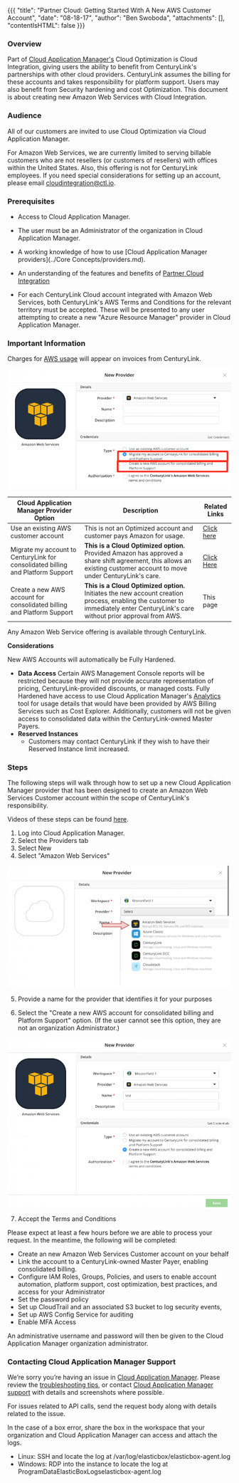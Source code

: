 {{{
  "title": "Partner Cloud: Getting Started With A New AWS Customer Account",
  "date": "08-18-17",
  "author": "Ben Swoboda",
  "attachments": [],
  "contentIsHTML": false
}}}


### Overview

Part of [Cloud Application Manager's](https://www.ctl.io/cloud-application-manager/) Cloud Optimization is Cloud Integration, giving users the ability to benefit from CenturyLink's partnerships with other cloud providers. CenturyLink assumes the billing for these accounts and takes responsibility for platform support. Users may also benefit from Security hardening and cost Optimization. This document is about creating new Amazon Web Services with Cloud Integration.

### Audience

All of our customers are invited to use Cloud Optimization via Cloud Application Manager.

For Amazon Web Services, we are currently limited to serving billable customers who are not resellers (or customers of resellers) with offices within the United States. Also, this offering is not for CenturyLink employees. If you need special considerations for setting up an account, please email [cloudintegration@ctl.io](mailto:cloudintegration@ctl.io).

### Prerequisites

* Access to Cloud Application Manager.

* The user must be an Administrator of the organization in Cloud Application Manager.

* A working knowledge of how to use [Cloud Application Manager providers](../Core Concepts/providers.md).

* An understanding of the features and benefits of [Partner Cloud Integration](./partner-cloud-integration.md)

* For each CenturyLink Cloud account integrated with Amazon Web Services, both CenturyLink's AWS Terms and Conditions for the relevant territory must be accepted. These will be presented to any user attempting to create a new "Azure Resource Manager" provider in Cloud Application Manager.

### Important Information

Charges for [AWS usage](./partner-cloud-integration-consolidated-billing.md) will appear on invoices from CenturyLink.

![Amazon Web Services Provider](../../images/cloud-application-manager/CINT_AWS_Provider_Options.png)

Cloud Application Manager Provider Option | Description | Related Links
--- | --- | ---
 Use an existing AWS customer account | This is not an Optimized account and customer pays Amazon for usage. | [Click here](https://www.ctl.io/knowledge-base/cloud-application-manager/deploying-anywhere/using-your-aws-account/)
   Migrate my account to CenturyLink for consolidated billing and Platform Support | **This is a Cloud Optimized option.** Provided Amazon has approved a share shift agreement, this allows an existing customer account to move under CenturyLink's care. | [Click Here](./partner-cloud-integration-aws-existing.md)
  Create a new AWS account for consolidated billing and Platform Support | **This is a Cloud Optimized option.** Initiates the new account creation process, enabling the customer to immediately enter CenturyLink's care without prior approval from AWS. | This page

Any Amazon Web Service offering is available through CenturyLink.

**Considerations**

New AWS Accounts will automatically be Fully Hardened.

* **Data Access** Certain AWS Management Console reports will be restricted because they will not provide accurate representation of pricing, CenturyLink-provided discounts, or managed costs. Fully Hardened have access to use Cloud Application Manager's [Analytics](./CloudApplicationManagerAnalyticsUI.md) tool for usage details that would have been provided by AWS Billing Services such as Cost Explorer. Additionally, customers will not be given access to consolidated data within the CenturyLink-owned Master Payers.
* **Reserved Instances**
  * Customers may contact CenturyLink if they wish to have their Reserved Instance limit increased.

### Steps

The following steps will walk through how to set up a new Cloud Application Manager provider that has been designed to create an Amazon Web Services Customer account within the scope of CenturyLink's responsibility.

Videos of these steps can be found [here](https://www.ctl.io/guides/).

1. Log into Cloud Application Manager.
2. Select the Providers tab
3. Select New
4. Select "Amazon Web Services"

![Amazon Web Servies Provider](../../images/cloud-application-manager/CINT_New_AWS_Provider.1.png)


5. Provide a name for the provider that identifies it for your purposes

6. Select the "Create a new AWS account for consolidated billing and Platform Support" option. (If the user cannot see this option, they are not an organization Administrator.)

  ![Create New AWS Account](../../images/cloud-application-manager/CINT_New_AWS1.1.png)

7. Accept the Terms and Conditions

Please expect at least a few hours before we are able to process your request. In the meantime, the following will be completed:

* Create an new Amazon Web Services Customer account on your behalf
* Link the account to a CenturyLink-owned Master Payer, enabling consolidated billing.
* Configure IAM Roles, Groups, Policies, and users to enable account automation, platform support, cost optimization, best practices, and access for your Administrator
* Set the password policy
* Set up CloudTrail and an associated S3 bucket to log security events,
* Set up AWS Config Service for auditing
* Enable MFA Access

An administrative username and password will then be given to the Cloud Application Manager organization administrator.


### Contacting Cloud Application Manager Support

We’re sorry you’re having an issue in [Cloud Application Manager](https://www.ctl.io/cloud-application-manager/). Please review the [troubleshooting tips](../Troubleshooting/troubleshooting-tips.md), or contact [Cloud Application Manager support](mailto:cloudsupport@centurylink.com) with details and screenshots where possible.

For issues related to API calls, send the request body along with details related to the issue.

In the case of a box error, share the box in the workspace that your organization and Cloud Application Manager can access and attach the logs.
* Linux: SSH and locate the log at /var/log/elasticbox/elasticbox-agent.log
* Windows: RDP into the instance to locate the log at ProgramDataElasticBoxLogselasticbox-agent.log
